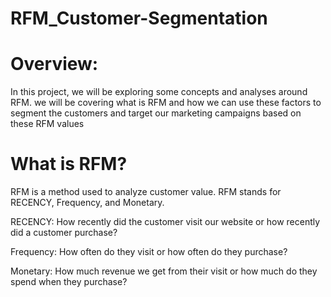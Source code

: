 # RFM_Customer-Segmentation
# Overview:
In this project, we will be exploring some concepts and analyses around RFM. we will be covering what is RFM and how we can use these factors to segment the customers and target our marketing campaigns based on these RFM values

# What is RFM?
RFM is a method used to analyze customer value. RFM stands for RECENCY, Frequency, and Monetary.

RECENCY: How recently did the customer visit our website or how recently did a customer purchase?

Frequency: How often do they visit or how often do they purchase?

Monetary: How much revenue we get from their visit or how much do they spend when they purchase?
